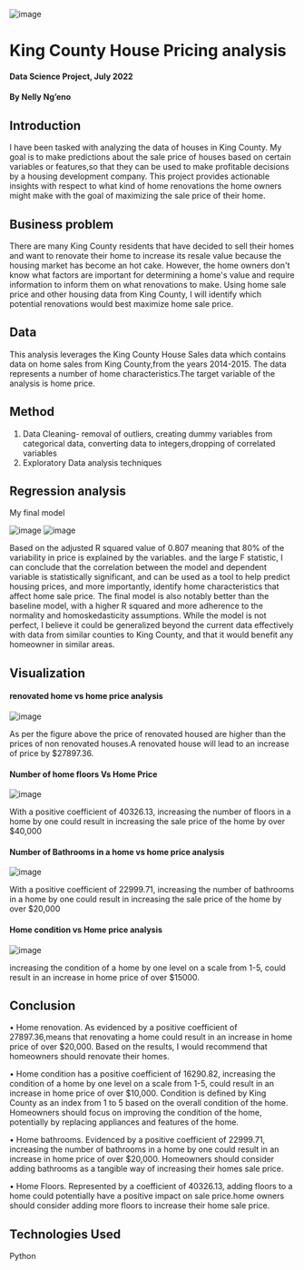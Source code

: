 
![image](https://user-images.githubusercontent.com/85990318/176922544-52f6bfdc-a5df-47d4-b00a-6d567b80bd95.png)

 
# King County House Pricing analysis
#### Data Science Project, July 2022
#### By **Nelly Ng’eno**
## Introduction
I have been tasked with analyzing the data of houses in King County. My goal is to make predictions about the sale price of houses based on certain variables or features,so that they can be used to make profitable decisions by a housing development company. This project provides actionable insights with respect to what kind of home renovations the home owners might make with the goal of maximizing the sale price of their home.
## Business problem
There are many King County residents that have decided to sell their homes and want to renovate their home to increase its resale value because the housing market has become an hot cake. However, the home owners don't know what factors are important for determining a home's value and require information to inform them on what renovations to make. Using home sale price and other housing data from King County, I will identify which potential renovations would best maximize home sale price.
## Data
This analysis leverages the King County House Sales data which contains data on home sales from King County,from the years 2014-2015. The data represents a number of home characteristics.The target variable of the analysis is home price.
## Method
1. Data Cleaning- removal of outliers, creating dummy variables from categorical data, converting data to integers,dropping of correlated variables
2. Exploratory Data analysis techniques
## Regression analysis

My final model

![image](https://user-images.githubusercontent.com/85990318/176922646-9235d73f-f5c1-43b0-af15-125abf72b1b0.png)
![image](https://user-images.githubusercontent.com/85990318/176922736-03d41e98-cc08-4839-b158-c0026c8a3616.png)

 
 
Based on the adjusted R squared value of 0.807 meaning that 80% of the variability in price is explained by the variables. and the large F statistic, I can conclude that the correlation between the model and dependent variable is statistically significant, and can be used as a tool to help predict housing prices, and more importantly, identify home characteristics that affect home sale price. The final model is also notably better than the baseline model, with a higher R squared and more adherence to the normality and homoskedasticity assumptions. While the model is not perfect, I believe it could be generalized beyond the current data effectively with data from similar counties to King County, and that it would benefit any homeowner in similar areas.

## Visualization 
####  renovated home vs home price analysis

![image](https://user-images.githubusercontent.com/85990318/176922809-3b3d468b-7e69-4011-ad68-b3e6d41570ad.png)
 
As per the figure above the price of renovated housed are higher than the prices of non renovated houses.A renovated house will lead to an increase of price by $27897.36.

#### Number of  home floors Vs Home Price

 ![image](https://user-images.githubusercontent.com/85990318/176922955-22404307-dda5-4473-97e5-9f60a4c763e7.png)

With a positive coefficient of 40326.13, increasing the number of floors in a home by one could result in increasing the sale price of the home by over $40,000


#### Number of Bathrooms in a home vs home price analysis

 ![image](https://user-images.githubusercontent.com/85990318/176923081-26698164-08df-4940-ac23-a236d254e4c4.png)

With a positive coefficient of 22999.71, increasing the number of bathrooms in a home by one could result in increasing the sale price of the home by over $20,000


#### Home condition vs Home price analysis

 ![image](https://user-images.githubusercontent.com/85990318/176923175-49e463aa-97a3-46bb-a46a-c9e487989afc.png)


increasing the condition of a home by one level on a scale from 1-5, could result in an increase in home price of over $15000.

## Conclusion
•	Home renovation. As evidenced by a positive coefficient of 27897.36,means that renovating a home could result in an increase in home price of over $20,000. Based on the results, I would recommend that homeowners should renovate their homes.

•	Home condition has a positive coefficient of 16290.82, increasing the condition of a home by one level on a scale from 1-5, could result in an increase in home price of over $10,000. Condition is defined by King County as an index from 1 to 5 based on the overall condition of the home. Homeowners should focus on improving the condition of the home, potentially by replacing appliances and features of the home.

•	Home bathrooms. Evidenced by a positive coefficient of 22999.71, increasing the number of bathrooms in a home by one could result in an increase in home price of over $20,000. Homeowners should consider adding bathrooms as a tangible way of increasing their homes sale price.

•	Home Floors. Represented by a coefficient of 40326.13, adding floors to a home could potentially have a positive impact on sale price.home owners should consider adding more floors to increase their home sale price.

## Technologies Used
Python

